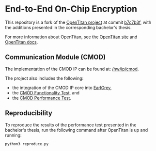 # End-to-End On-Chip Encryption

This repository is a fork of the [OpenTitan project](https://github.com/lowRISC/opentitan) at commit [b7c7b3f](https://github.com/lowRISC/opentitan/commit/b7c7b3f237fcf58441c7335f1d3f8bab22561a0e), with the additions presented in the corresponding bachelor's thesis.

For more information about OpenTitan, see the [OpenTitan site](https://opentitan.org) and [OpenTitan docs](https://docs.opentitan.org).

## Communication Module (CMOD)

The implementation of the CMOD IP can be found at: [/hw/ip/cmod](/hw/ip/cmod).

The project also includes the following:

- the integration of the CMOD IP core into [EarlGrey](/hw/top_earlgrey),
- the [CMOD Functionality Test](/sw/device/tests/cmod_functionality_test.c), and
- the [CMOD Performance Test](/sw/device/tests/cmod_perftest.c).

## Reproducibility

To reproduce the results of the performance test presented in the bachelor's thesis, run the following command after OpenTitan is up and running:

```
python3 reproduce.py
```
